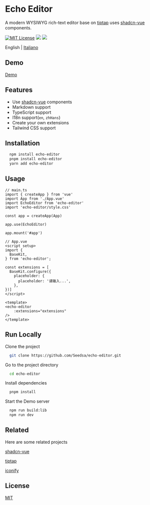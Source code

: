 # Echo Editor

A modern WYSIWYG rich-text editor base on [tiptap](https://tiptap.dev) uses [shadcn-vue](https://www.shadcn-vue.com/) components.

[![MIT License](https://img.shields.io/badge/License-MIT-green.svg)](https://choosealicense.com/licenses/mit/)
[![](https://img.shields.io/npm/v/echo-editor.svg?label=version)](https://www.npmjs.com/package/echo-editor)
[![](https://img.shields.io/npm/dependency-version/echo-editor/peer/vue?color=vue)](https://www.npmjs.com/package/echo-editor)

English | [Italiano](./README.zh-CN.md)

## Demo

[Demo](https://echo-editor.vercel.app/)

## Features

- Use [shadcn-vue](https://www.shadcn-vue.com/) components
- Markdown support
- TypeScript support
- I18n support(`en`, `zhHans`)
- Create your own extensions
- Tailwind CSS support

## Installation

```bash
  npm install echo-editor
  pnpm install echo-editor
  yarn add echo-editor
```

## Usage

```
// main.ts
import { createApp } from 'vue'
import App from './App.vue'
import EchoEditor from 'echo-editor'
import 'echo-editor/style.css'

const app = createApp(App)

app.use(EchoEditor)

app.mount('#app')

```

```
// App.vue
<script setup>
import {
  BaseKit,
} from 'echo-editor';

const extensions = [
  BaseKit.configure({
    placeholder: {
      placeholder: '请输入...',
    },
})]
</script>

<template>
<echo-editor
    :extensions="extensions"
/>
</template>
```

## Run Locally

Clone the project

```bash
  git clone https://github.com/Seedsa/echo-editor.git
```

Go to the project directory

```bash
  cd echo-editor
```

Install dependencies

```bash
  pnpm install
```

Start the Demo server

```bash
  npm run build:lib
  npm run dev
```

## Related

Here are some related projects

[shadcn-vue](https://www.shadcn-vue.com/)

[tiptap](https://tiptap.dev)

[iconify](https://icon-sets.iconify.design)

## License

[MIT](https://choosealicense.com/licenses/mit/)
